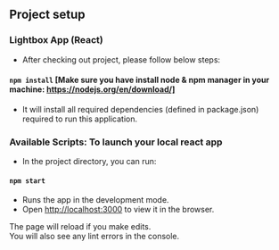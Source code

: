 ## Project setup

### Lightbox App (React)
- After checking out project, please follow below steps:

#### `npm install` [Make sure you have install node & npm manager in your machine: https://nodejs.org/en/download/]

- It will install all required dependencies (defined in package.json) required to run this application.

### Available Scripts: To launch your local react app
- In the project directory, you can run:

#### `npm start`
- Runs the app in the development mode.<br />
- Open [http://localhost:3000](http://localhost:3000) to view it in the browser.

The page will reload if you make edits.<br />
You will also see any lint errors in the console.
